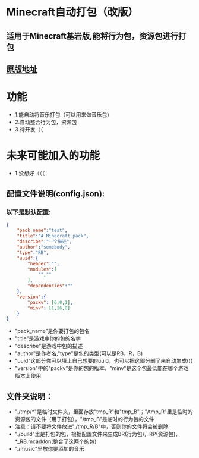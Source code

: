 # Minecraft自动打包（改版）
## 适用于Minecraft基岩版,能将行为包，资源包进行打包
## [原版地址](https://github.com/menghengbai/Minecarft-bedrock-mcpacks-auto-packing)
# 功能
  * 1.能自动将音乐打包（可以用来做音乐包）
  * 2.自动整合行为包，资源包
  * 3.待开发（（
# 未来可能加入的功能
  * 1.没想好（（（
## 配置文件说明(config.json):
### 以下是默认配置:
```json
{
    "pack_name":"test",
    "title":"A Minecraft pack",
    "describe":"一个描述",
    "author":"somebody",
    "type":"RB",
    "uuid":{
        "header":"",
        "modules":[
            "",""
        ],
        "dependencies":""
    },
    "version":{
        "packv": [0,0,1],
        "minv": [1,16,0]
    }
}
```
* "pack_name"是你要打包的包名
* "title"是游戏中你的包的名字
* "describe"是游戏中包的描述
* "author"是作者名,"type"是包的类型(可以是RB，R，B)
* "uuid"这部分你可以填上自己想要的uuid，也可以把这部分删了来自动生成(((
* "version"中的"packv"是你的包的版本，"minv"是这个包最低能在哪个游戏版本上使用
## 文件夹说明：
- "./tmp/*"是临时文件夹，里面存放"tmp_R"和"tmp_B"；"/tmp_R"里是临时的资源包的文件（用于打包），"/tmp_B"是临时的行为包的文件
- 注意：请不要将文件放进"./tmp_R/B"中，否则你的文件将会被删除
- "./build"里是打包的包，根据配置文件来生成BR(行为包)，RP(资源包)，*_RB.mcaddon(整合了这两个的包)
- "./music"里放你要添加的音乐
